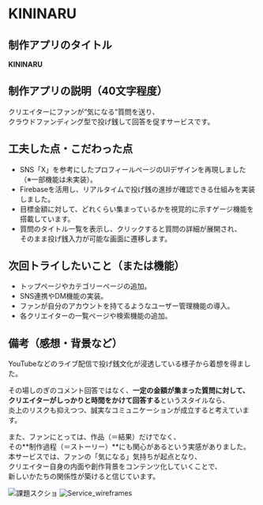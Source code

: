 # KININARU

## 制作アプリのタイトル  
**KININARU**

## 制作アプリの説明（40文字程度）  
クリエイターにファンが“気になる”質問を送り、  
クラウドファンディング型で投げ銭して回答を促すサービスです。

## 工夫した点・こだわった点  
- SNS「X」を参考にしたプロフィールページのUIデザインを再現しました（※一部機能は未実装）。  
- Firebaseを活用し、リアルタイムで投げ銭の進捗が確認できる仕組みを実装しました。  
- 目標金額に対して、どれくらい集まっているかを視覚的に示すゲージ機能を搭載しています。  
- 質問のタイトル一覧を表示し、クリックすると質問の詳細が展開され、  
  そのまま投げ銭入力が可能な画面に遷移します。

## 次回トライしたいこと（または機能）  
- トップページやカテゴリーページの追加。  
- SNS連携やDM機能の実装。  
- ファンが自分のアカウントを持てるようなユーザー管理機能の導入。  
- 各クリエイターの一覧ページや検索機能の追加。

## 備考（感想・背景など）  
YouTubeなどのライブ配信で投げ銭文化が浸透している様子から着想を得ました。

その場しのぎのコメント回答ではなく、**一定の金額が集まった質問に対して、  
クリエイターがしっかりと時間をかけて回答する**というスタイルなら、  
炎上のリスクも抑えつつ、誠実なコミュニケーションが成立すると考えています。  

また、ファンにとっては、作品（＝結果）だけでなく、  
その**制作過程（＝ストーリー）**にも関心があるという実感がありました。  
本サービスでは、ファンの「気になる」気持ちが起点となり、  
クリエイター自身の内面や創作背景をコンテンツ化していくことで、  
新しいかたちの関係性が築けると信じています。

 ![課題スクショ](https://github.com/user-attachments/assets/cb6f903b-85b2-4687-a2b2-563615c3ab23)
 ![Service_wireframes](https://github.com/user-attachments/assets/11672232-bed0-4830-81ac-e72900e9ac6f)


